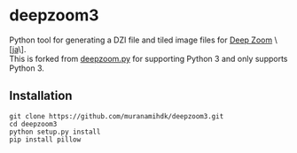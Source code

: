 # deepzoom3
Python tool for generating a DZI file and tiled image files for [Deep Zoom](https://msdn.microsoft.com/en-us/library/cc645077(v=vs.95).aspx) \[[ja](https://msdn.microsoft.com/ja-jp/library/cc645077(v=vs.95).aspx)\].  
This is forked from [deepzoom.py](https://github.com/openzoom/deepzoom.py) for supporting Python 3 and only supports Python 3.  

## Installation

    git clone https://github.com/muranamihdk/deepzoom3.git
    cd deepzoom3
    python setup.py install
    pip install pillow
